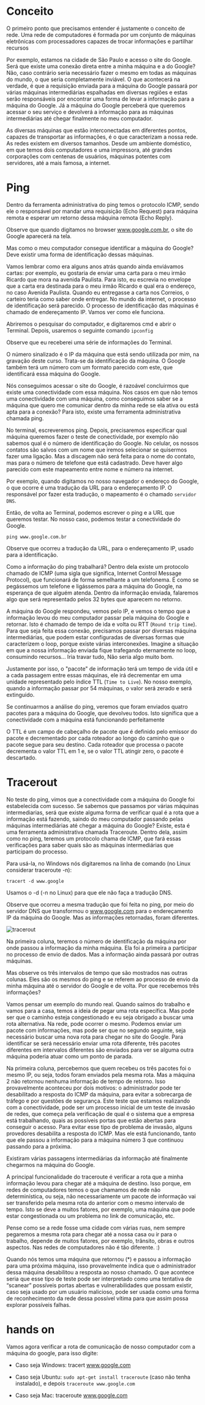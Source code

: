 # Conceito

O primeiro ponto que precisamos entender é justamente o conceito de rede. Uma rede de computadores é formada por um conjunto de máquinas eletrônicas com processadores capazes de trocar informações e partilhar recursos

 Por exemplo, estamos na cidade de São Paulo e acesso o site do Google. Será que existe uma conexão direta entre a minha máquina e a do Google? Não, caso contrário seria necessário fazer o mesmo em todas as máquinas do mundo, o que seria completamente inviável. O que acontecerá na verdade, é que a requisição enviada para a máquina do Google passará por várias máquinas intermediárias espalhadas em diversas regiões e estas serão responsáveis por encontrar uma forma de levar a informação para a máquina do Google. Já a máquina do Google perceberá que queremos acessar o seu serviço e devolverá a informação para as máquinas intermediárias até chegar finalmente no meu computador.


As diversas máquinas que estão interconectadas em diferentes pontos, capazes de transportar as informações, é o que caracterizam a nossa rede. As redes existem em diversos tamanhos. Desde um ambiente doméstico, em que temos dois computadores e uma impressora, até grandes corporações com centenas de usuários, máquinas potentes com servidores, até a mais famosa, a internet.

# Ping

Dentro da ferramenta administrativa do ping temos o protocolo ICMP, sendo ele o responsável por mandar uma requisição (Echo Request) para máquina remota e esperar um retorno dessa máquina remota (Echo Reply).

Observe que quando digitamos no browser www.google.com.br, o site do Google aparecerá na tela.


Mas como o meu computador consegue identificar a máquina do Google? Deve existir uma forma de identificação dessas máquinas.

Vamos lembrar como era alguns anos atrás quando ainda enviávamos cartas: por exemplo, eu gostaria de enviar uma carta para o meu irmão Ricardo que mora na avenida Paulista. Para isto, eu escrevia no envelope que a carta era destinada para o meu irmão Ricardo e qual era o endereço, no caso Avenida Paulista. Quando eu entregasse a carta nos Correios, o carteiro teria como saber onde entregar. No mundo da internet, o processo de identificação será parecido. O processo de identificação das máquinas é chamado de endereçamento IP. Vamos ver como ele funciona.

Abriremos o pesquisar do computador, e digitaremos cmd e abrir o Terminal. Depois, usaremos o seguinte comando `ipconfig `


Observe que eu receberei uma série de informações do Terminal.

O número sinalizado é o IP da máquina que está sendo utilizada por mim, na gravação deste curso. Trata-se da identificação da máquina. O Google também terá um número com um formato parecido com este, que identificará essa máquina do Google.

Nós conseguimos acessar o site do Google, é razoável concluirmos que existe uma conectividade com essa máquina. Nos casos em que não temos uma conectividade com uma máquina, como conseguimos saber se a máquina que quero me comunicar dentro da minha rede se ela ativa ou está apta para a conexão? Para isto, existe uma ferramenta administrativa chamada ping.

No terminal, escreveremos ping. Depois, precisaremos especificar qual máquina queremos fazer o teste de conectividade, por exemplo não sabemos qual é o número de identificação do Google. No celular, os nossos contatos são salvos com um nome que iremos selecionar se quisermos fazer uma ligação. Mas a discagem não será feita para o nome do contato, mas para o número de telefone que está cadastrado. Deve haver algo parecido com este mapeamento entre nome e número na internet.

Por exemplo, quando digitamos no nosso navegador o endereço do Google, o que ocorre é uma tradução da URL para o endereçamento IP. O responsável por fazer esta tradução, o mapeamento é o chamado `servidor DNS`.

Então, de volta ao Terminal, podemos escrever o ping e a URL que queremos testar. No nosso caso, podemos testar a conectividade do Google.

`ping www.google.com.br`



Observe que ocorreu a tradução da URL, para o endereçamento IP, usado para a identificação.

Como a informação do ping trabalhará? Dentro dela existe um protocolo chamado de ICMP (uma sigla que significa, Internet Control Message Protocol), que funcionará de forma semelhante a um telefonema. É como se pegássemos um telefone e ligássemos para a máquina do Google, na esperança de que alguém atenda. Dentro da informação enviada, falaremos algo que será representado pelos 32 bytes que aparecem no retorno.

A máquina do Google respondeu, vemos pelo IP, e vemos o tempo que a informação levou do meu computador passar pela máquina do Google e retornar. Isto é chamado de tempo de ida e volta ou RTT (`Round trip time`). Para que seja feita essa conexão, precisamos passar por diversas máquina intermediárias, que podem estar configuradas de diversas formas que caracterizem o loop, porque existe várias interconexões. Imagine a situação em que a nossa informação enviada fique trafegando eternamente no loop, consumindo recursos... Iria travar tudo, Não seria algo muito bom.

Justamente por isso, o "pacote" de informação terá um tempo de vida útil e a cada passagem entre essas máquinas, ele irá decrementar em uma unidade representado pelo índice TTL (`Time to Live`). No nosso exemplo, quando a informação passar por 54 máquinas, o valor será zerado e será extinguido.

Se continuarmos a análise do ping, veremos que foram enviados quatro pacotes para a máquina do Google, que devolveu todos. Isto significa que a conectividade com a máquina está funcionando perfeitamente


O TTL é um campo de cabeçalho de pacote que é definido pelo emissor do pacote e decrementado por cada roteador ao longo do caminho que o pacote segue para seu destino. Cada roteador que processa o pacote decrementa o valor TTL em 1 e, se o valor TTL atingir zero, o pacote é descartado.

# Tracerout

No teste do ping, vimos que a conectividade com a máquina do Google foi estabelecida com sucesso. Se sabemos que passamos por várias máquinas intermediarias, será que existe alguma forma de verificar qual é a rota que a informação está fazendo, saindo do meu computador passando pelas máquinas intermediárias até chegar a máquina do Google? Existe, esta é uma ferramenta administrativa chamada Traceroute. Dentro dela, assim como no ping, teremos um protocolo chama de ICMP, que fará essas verificações para saber quais são as máquinas intermediárias que participam do processo.

Para usá-la, no Windows nós digitaremos na linha de comando (no Linux considerar traceroute -n):

`tracert -d www.google`

Usamos o -d (-n no Linux) para que ele não faça a tradução DNS.


Observe que ocorreu a mesma tradução que foi feita no ping, por meio do servidor DNS que transformou o www.google.com para o endereçamento IP da máquina do Google. Mas as informações retornadas, foram diferentes.

![tracerout](tracerout.png)

Na primeira coluna, teremos o número de identificação da máquina por onde passou a informação da minha máquina. Ela foi a primeira a participar no processo de envio de dados. Mas a informação ainda passará por outras máquinas.


Mas observe os três intervalos de tempo que são mostrados nas outras colunas. Eles são os mesmos do ping e se referem ao processo de envio da minha máquina até o servidor do Google e de volta. Por que recebemos três informações?

Vamos pensar um exemplo do mundo real. Quando saímos do trabalho e vamos para a casa, temos a ideia de pegar uma rota específica. Mas pode ser que o caminho esteja congestionado e eu seja obrigado a buscar uma rota alternativa. Na rede, pode ocorrer o mesmo. Podemos enviar um pacote com informações, mas pode ser que no segundo seguinte, seja necessário buscar uma nova rota para chegar no site do Google. Para identificar se será necessário enviar uma rota diferente, três pacotes diferentes em intervalos diferentes são enviados para ver se alguma outra máquina poderia atuar como um ponto de parada.

Na primeira coluna, percebemos que quem recebeu os três pacotes foi o mesmo IP, ou seja, todos foram enviados pela mesma rota. Mas a máquina 2 não retornou nenhuma informação de tempo de retorno. Isso provavelmente aconteceu por dois motivos: o administrador pode ter desabilitado a resposta do ICMP da máquina, para evitar a sobrecarga de tráfego e por questões de segurança. Este teste que estamos realizando com a conectividade, pode ser um processo inicial de um teste de invasão de redes, que começa pela verificação de qual é o sistema que a empresa está trabalhando, quais as possíveis portas que estão abertas para conseguir o acesso. Para evitar esse tipo de problema de invasão, alguns provedores desabilita a resposta do ICMP. Mas ele está funcionando, tanto que ele passou a informação para a máquina número 3 que continuou passando para a próxima.

Existiram várias passagens intermediárias da informação até finalmente chegarmos na máquina do Google.

A principal funcionalidade do traceroute é verificar a rota que a minha informação levou para chegar até a máquina de destino. Isso porque, em redes de computadores temos o que chamamos de rede não determinística, ou seja, não necessariamente um pacote de informação vai ser transferido pela mesma rota do anterior com o mesmo intervalo de tempo. Isto se deve a muitos fatores, por exemplo, uma máquina que pode estar congestionada ou um problema no link de comunicação, etc.

Pense como se a rede fosse uma cidade com várias ruas, nem sempre pegaremos a mesma rota para chegar até a nossa casa ou ir para o trabalho, depende de muitos fatores, por exemplo, trânsito, obras e outros aspectos. Nas redes de computadores não é tão diferente. :)

Quando nós temos uma máquina que retornou (*) e passou a informação para uma próxima máquina, isso provavelmente indica que o administrador dessa máquina desabilitou a resposta ao nosso chamado. O que acontece seria que esse tipo de teste pode ser interpretado como uma tentativa de “scanear” possíveis portas abertas e vulnerabilidades que possam existir, caso seja usado por um usuário malicioso, pode ser usada como uma forma de reconhecimento da rede dessa possível vítima para que assim possa explorar possíveis falhas.


# hands on

Vamos agora verificar a rota de comunicação de nosso computador com a máquina do google, para isso digite:

* Caso seja Windows: tracert www.google.com

* Caso seja Ubuntu: `sudo apt-get install traceroute` (caso não tenha instalado), e depois `traceroute www.google.com`

* Caso seja Mac: traceroute www.google.com